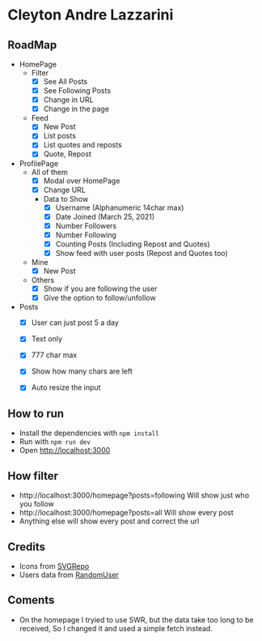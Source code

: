 # Cleyton Andre Lazzarini

## RoadMap
- HomePage
  - Filter
    - [x] See All Posts
    - [x] See Following Posts
    - [x] Change in URL
    - [x] Change in the page
  - Feed
    - [x] New Post
    - [x] List posts
    - [x] List quotes and reposts
    - [x] Quote, Repost
- ProfilePage
  - All of them
    - [x] Modal over HomePage
    - [x] Change URL
    - Data to Show
      - [x] Username (Alphanumeric 14char max)
      - [x] Date Joined (March 25, 2021)
      - [X] Number Followers
      - [x] Number Following
      - [x] Counting Posts (Including Repost and Quotes)
      - [x] Show feed with user posts (Repost and Quotes too)
  - Mine
    - [x] New Post
  - Others
    - [x] Show if you are following the user
    - [x] Give the option to follow/unfollow
- Posts
  - [x] User can just post 5 a day
  - [x] Text only
  - [x] 777 char max
  - [x] Show how many chars are left
  - [x] Auto resize the input


## How to run
- Install the dependencies with `npm install`
- Run with `npm run dev`
- Open [http://localhost:3000](http://localhost:3000) 

## How filter
- http://localhost:3000/homepage?posts=following Will show just who you follow
- http://localhost:3000/homepage?posts=all Will show every post
- Anything else will show every post and correct the url

## Credits
- Icons from [SVGRepo](www.svgrepo.com/vectors)
- Users data from [RandomUser](randomuser.me)

## Coments
- On the homepage I tryied to use SWR, but the data take too long to be received, So I changed it and used a simple fetch instead.